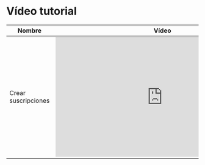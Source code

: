 # Vídeo tutorial

|Nombre|Vídeo|
|---|---|
|Crear suscripciones| <iframe width="560" height="315" src="https://www.youtube.com/embed/I15uwSCalJ0" title="YouTube video player" frameborder="0" allow="accelerometer; autoplay; clipboard-write; encrypted-media; gyroscope; picture-in-picture" allowfullscreen></iframe>